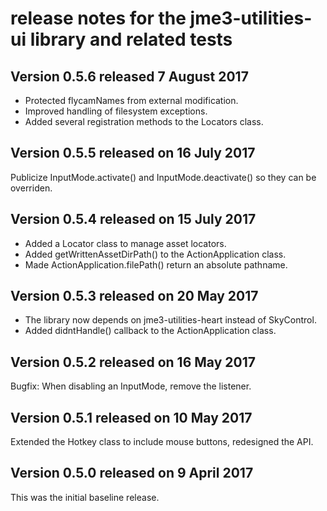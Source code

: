 # release notes for the jme3-utilities-ui library and related tests

## Version 0.5.6 released 7 August 2017

+ Protected flycamNames from external modification.
+ Improved handling of filesystem exceptions.
+ Added several registration methods to the Locators class.

## Version 0.5.5 released on 16 July 2017

Publicize InputMode.activate() and InputMode.deactivate() so they can be
overriden.

## Version 0.5.4 released on 15 July 2017

+ Added a Locator class to manage asset locators.
+ Added getWrittenAssetDirPath() to the ActionApplication class.
+ Made ActionApplication.filePath() return an absolute pathname.

## Version 0.5.3 released on 20 May 2017

+ The library now depends on jme3-utilities-heart instead of SkyControl.
+ Added didntHandle() callback to the ActionApplication class.

## Version 0.5.2 released on 16 May 2017

Bugfix: When disabling an InputMode, remove the listener.

## Version 0.5.1 released on 10 May 2017

Extended the Hotkey class to include mouse buttons, redesigned the API.

## Version 0.5.0 released on 9 April 2017

This was the initial baseline release.